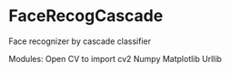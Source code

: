# FaceRecogCascade
Face recognizer by cascade classifier

Modules:
Open CV to import cv2
Numpy
Matplotlib
Urllib
